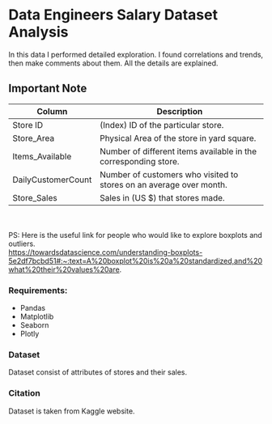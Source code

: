 # Data Engineers Salary Dataset Analysis
In this data I performed detailed exploration. I found correlations and trends, then make comments about them. All the details are explained.


## Important Note


| Column    | Description |
| ---      | ---       |
| Store ID | (Index) ID of the particular store.         |
|Store_Area    |     Physical Area of the store in yard square.    |
| Items_Available      |  Number of different items available in the corresponding store.   |
|  DailyCustomerCount   |  Number of customers who visited to stores on an average over month.|
| Store_Sales  |   Sales in (US $) that stores made. |
<br/><br/>
PS: Here is the useful link for people who would like to explore boxplots and outliers.<br/>
https://towardsdatascience.com/understanding-boxplots-5e2df7bcbd51#:~:text=A%20boxplot%20is%20a%20standardized,and%20what%20their%20values%20are.

### Requirements:

- Pandas
- Matplotlib
- Seaborn
- Plotly



### Dataset

Dataset consist of attributes of stores and their sales. 


### Citation

Dataset is taken from Kaggle website.
